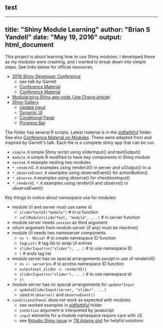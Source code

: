 ## test
---
title: "Shiny Module Learning"
author: "Brian S Yandell"
date: "May 19, 2016"
output: html_document
---

This project is about learning how to use Shiny modules. I developed these as my modules were crashing, and I wanted to break down into simple steps. See links below for official resources.

* [2016 Shiny Developer Conference](https://www.rstudio.com/resources/webinars/shiny-developer-conference/)
    + see talk by Garrett
    + [Conference Material](https://github.com/rstudio/ShinyDeveloperConference)
    + [Conference Material](https://github.com/rstudio/ShinyDeveloperConference/Modules)
* [Modularizing Shiny app code (Joe Cheng article)](http://shiny.rstudio.com/articles/modules.html)
* [Shiny Gallery](http://shiny.rstudio.com/gallery/progress-bar-example.html)
    + [Update Input](http://shiny.rstudio.com/gallery/update-input-demo.html)
    + [Dynamic UI](http://shiny.rstudio.com/gallery/dynamic-ui.html)
    + [Conditional Panel](http://shiny.rstudio.com/gallery/conditionalpanel-demo.html)
    + [Progress Bar](http://shiny.rstudio.com/gallery/progress-bar-example.html)

The folder has several R scripts.
Latest material is in the [oldfaithful](https://github.com/byandell/shiny_module/tree/master/oldfaithful) folder.
See also [Conference Material on Modules](https://github.com/rstudio/ShinyDeveloperConference/Modules). These were adapted from and inspired by Garrett's talk. Each file is a complete shiny app that can be run.

* `simple.R` simple Shiny script using sliderInput() and textOutput()
* `module.R` simple.R modified to have key components in Shiny module
* `nested.R` example nesting two modules
* `*_renderUI.R` examples using renderUI() in server and uiOutput() in ui 
* `*_observeEvent.R` examples using observeEvent() for actionButton()
* `*_observe.R` examples using observe() for checkboxInput()
* `*_renderUI_*.R` examples using renderUI and observe() or observeEvent()

Key things to notice about namespace use for modules:

* module UI and server must use same id
    + `sliderTextUI("module")` # in ui function
    + `callModule(sliderText, "module", ...)` # in server function
* module server needs `session` as third argument
* return argument from module server (if any) must be reactive()
* module UI needs two nameserver components
    + `ns <- NS(id)` # to create namespace ID function
    + `tagList(` # tag list to wrap UI entries
    + `sliderInput(ns("slider"), ...)` # to use namespace ID
    + `)` # ends tag list
* module server has no special arrangements *except* in use of renderUI()
    + `ns <- server$ns` # to access namespace ID function
    + `output$set_slider <- renderUI({`
    + `sliderInput(ns("slider"), ...)` # to use namespace Id
    + `})`
* module server has no special arrangements for `update*Input`
    + `updateSliderInput(server, "slider", ...)`
    + used in `observe()` and `observeEvent()` 
* `conditionalPanel` does not work as expected with modules
    + see worked examples in [oldfaithful](https://github.com/byandell/shiny_module/tree/master/oldfaithful) folder
    + `condition` argument is interpreted by javascript
    + `input` elements for a module namespace require care with JS
    + see [Rstudio Shiny issue](https://github.com/rstudio/shiny/issues/1586) or [TB Adams gist](https://gist.github.com/tbadams45/49c71a4314f6b4f299583f4ba96fee54) for helpful solutions 

